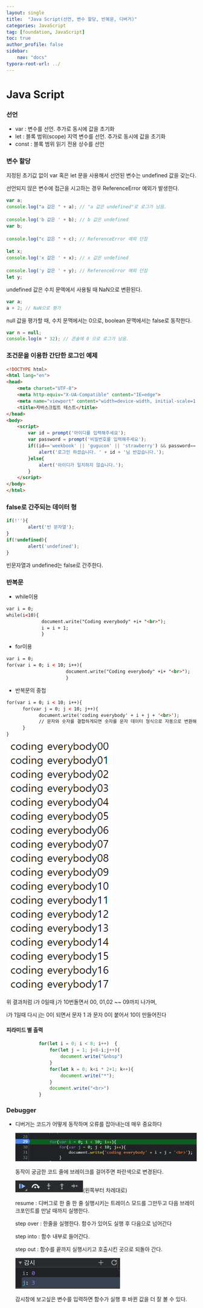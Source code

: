```yaml
---
layout: single
title:  "Java Script(선언, 변수 할당, 반복문, 디버거)"
categories: JavaScript
tag: [foundation, JavaScript]
toc: true
author_profile: false
sidebar:
    nav: "docs"
typora-root-url: ../
---
```


# Java Script

### 선언

+ var : 변수를 선언. 추가로 동시에 값을 초기화
+ let : 블록 범위(scope) 지역 변수를 선언. 추가로 동시에 값을 초기화
+ const : 블록 범위 읽기 전용 상수를 선언

### 변수 할당

지정된 초기값 없이 var 혹은 let 문을 사용해서 선언된 변수는 undefined 값을 갖는다.

선언되지 않은 변수에 접근을 시고하는 경우 ReferenceError 예외가 발생한다.

```javascript
var a;
console.log("a 값은 " + a); // "a 값은 undefined"로 로그가 남음.

console.log('b 값은 ' + b); // b 값은 undefined
var b;

console.log("c 값은 " + c); // ReferenceError 예외 던짐

let x;
console.log('x 값은 ' + x); // x 값은 undefined

console.log('y 값은 ' + y); // ReferenceError 예외 던짐
let y;
```

undefined 값은 수치 문액에서 사용될 때 NaN으로 변환된다.

```javascript
var a;
a + 2; // NaN으로 평가
```

null 값을 평가할 때, 수치 문맥에서는 0으로, boolean 문맥에서는 false로 동작한다.

```javascript
var n = null;
console.log(n * 32); // 콘솔에 0 으로 로그가 남음.
```

### 조건문을 이용한 간단한 로그인 예제

```html
<!DOCTYPE html>
<html lang="en">
<head>
    <meta charset="UTF-8">
    <meta http-equiv="X-UA-Compatible" content="IE=edge">
    <meta name="viewport" content="width=device-width, initial-scale=1.0">
    <title>자바스크립트 테스트</title>
</head>
<body>
    <script>
        var id = prompt('아이디를 입력해주세요');
        var password = prompt('비밀번호를 입력해주세요');
        if((id=='weekbook' || 'gugucon' || 'strawberry') && password=='111111'){
            alert('로그인 하셨습니다. ' + id + '님 반갑습니다.');
        }else{
            alert('아이디가 일치하지 않습니다.');
        }
    </script>
</body>
</html>
```

### false로 간주되는 데이터 형

```javascript
if(!''){
        alert('빈 문자열');
}
if(!undefined){
        alert('undefined');
}
```

빈문자열과 undefined는 false로 간주한다.

### 반복문

+ while이용

```html
var i = 0;
while(i<10){
             document.write("Coding everybody" +i+ "<br>");
             i = i + 1;
             }
```

+ for이용

```html
var i = 0;
for(var i = 0; i < 10; i++){
                      document.write("Coding everybody" +i+ "<br>");
                      }
```

+ 반복문의 중첩

```html
for(var i = 0; i < 10; i++){
      for(var j = 0; j < 10; j++){
			document.write('coding everybody' + i + j + '<br>');
			// 문자와 숫자를 결합하게되면 숫자를 문자 데이터 형식으로 자동으로 변환해준다.
	  }
}
```

![image-20220114231624881](/images/2022-01-11-JavaScript2/image-20220114231624881.png)

위 결과처럼 i가 0일때 j가 10번돌면서 00, 01,02 ~~ 09까지 나가며,

i가 1일때 다시 j는 0이 되면서 문자 1 과 문자 0이 붙어서 10이 만들어진다

#### 피라미드 별 출력

``` javascript
			for(let i = 0; i < 8; i++)  {
                for(let j = 1; j<8-i;j++){
                    document.write("&nbsp")
                }
                for(let k = 0; k<i * 2+1; k++){
                    document.write("*");
                }
                document.write("<br>")
            }
```

### Debugger

+ 디버거는 코드가 어떻게 동작하며 오류를 잡아내는데 매우 중요하다

  ![image-20220114233046317](/images/2022-01-11-JavaScript2/image-20220114233046317.png)

  동작이 궁금한 코드 줄에 브레이크를 걸어주면 파란색으로 변경된다.

  ![image-20220114233234401](/images/2022-01-11-JavaScript2/image-20220114233234401.png)(왼쪽부터 차례대로)

  resume : 디버그로 한 줄 한 줄 실행시키는 트레이스 모드를 그만두고 다음 브레이크포인트를 만날 때까지 실행한다.

  step over : 한줄을 실행한다. 함수가 있어도 실행 후 다음으로 넘어간다

  step into : 함수 내부로 들어간다.

  step out : 함수를 끝까지 실행시키고 호출시킨 곳으로 되돌아 간다.

  ![image-20220114233652932](/images/2022-01-11-JavaScript2/image-20220114233652932.png)

  감시창에 보고싶은 변수를 입력하면 함수가 실행 후 바뀐 값을 더 잘 볼 수 있다.

  
